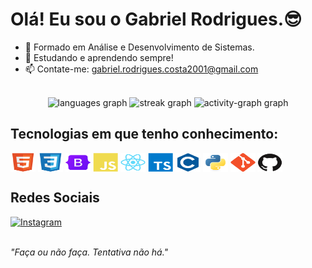 <h1>Olá! Eu sou o Gabriel Rodrigues.😎</h1>

- 🔭 Formado em Análise e Desenvolvimento de Sistemas.
- 🌱 Estudando e aprendendo sempre!
- 📫 Contate-me: gabriel.rodrigues.costa2001@gmail.com <br><br>

<div align="center">
  <img src="https://github-readme-stats.vercel.app/api/top-langs?username=GRodrigues10&locale=pt-br&hide_title=false&layout=compact&card_width=320&langs_count=5&theme=dracula&hide_border=false&order=2" height="150" alt="languages graph"  />
  <img src="https://streak-stats.demolab.com?user=GRodrigues10&locale=pt-br&mode=daily&theme=noctis_minimus&hide_border=false&border_radius=5&order=3" height="150" alt="streak graph"  />
  <img src="https://github-readme-activity-graph.vercel.app/graph?username=GRodrigues10&radius=16&theme=react&area=true&order=5&custom_title=Gr%C3%A1fico%20de%20Contribui%C3%A7%C3%B5es" height="300" alt="activity-graph graph"  />
</div>

###

<h2>Tecnologias em que tenho conhecimento:</h2>
<div style="display: inline_block">
  <img align="center"  height="30" width="40" src="https://raw.githubusercontent.com/devicons/devicon/master/icons/html5/html5-original.svg" alt="Html5" title="Html5">
  <img align="center" height="30" width="40" src="https://raw.githubusercontent.com/devicons/devicon/master/icons/css3/css3-original.svg" alt="Css3" title="Css3">
  <img align="center"  height="30" width="40" src="https://raw.githubusercontent.com/devicons/devicon/master/icons/bootstrap/bootstrap-original.svg" alt="Bootstrap" title="Bootstrap">
  <img align="center"  height="30" width="40" src="https://raw.githubusercontent.com/devicons/devicon/master/icons/javascript/javascript-plain.svg" alt="Javascript" title="Javascript">
  <img align="center"  height="30" width="40" src="https://raw.githubusercontent.com/devicons/devicon/master/icons/react/react-original.svg" alt="React JS" title="React JS">
  <img align="center"  height="30" width="40" src="https://raw.githubusercontent.com/devicons/devicon/master/icons/typescript/typescript-plain.svg" alt="Typescript" title="Typescript">
  <img align="center"  height="30" width="40" src="https://raw.githubusercontent.com/devicons/devicon/master/icons/c/c-plain.svg" alt="C" title="C">
  <img align="center"  height="30" width="40" src="https://raw.githubusercontent.com/devicons/devicon/master/icons/python/python-original.svg" alt="Python" title="Python">
  <img align="center"  height="30" width="40" src="https://raw.githubusercontent.com/devicons/devicon/master/icons/git/git-original.svg" alt="Git" title="Git">
  <img align="center"  height="30" width="40" src="https://raw.githubusercontent.com/devicons/devicon/master/icons/github/github-original.svg" alt="Github" title="Github">
</div>

<h2>Redes Sociais</h2>
<a href="https://instagram.com/grodriguess10" target="_blank">
  <img src="https://img.shields.io/badge/-Instagram-%23E4405F?style=for-the-badge&logo=instagram&logoColor=white" alt="Instagram">
</a>

<br>

<br><i>"Faça ou não faça. Tentativa não há."</i>
